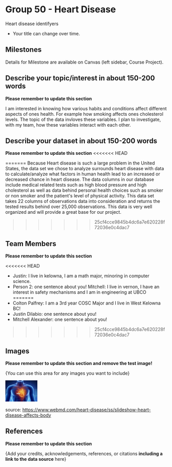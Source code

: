 # Group 50 - Heart Disease

Heart disease identifyers
- Your title can change over time.

## Milestones

Details for Milestone are available on Canvas (left sidebar, Course Project).

## Describe your topic/interest in about 150-200 words

**Please remember to update this section**

I am interested in knowing how various habits and conditions affect different aspects of ones health. For example how smoking affects ones cholesterol levels. The topic of the data invloves these variables. I plan to investigate, with my team, how these variables interact with each other.
## Describe your dataset in about 150-200 words

**Please remember to update this section**
<<<<<<< HEAD

=======
Because Heart disease is such a large problem in the United States, the data set we chose to analyze surrounds heart disease with data to calculate/analyze what factors in human health lead to an increased or decreased chance in heart disease. The data columns in our database include medical related tests such as high blood pressure and high cholesterol as well as data behind personal health choices such as smoker or non smoker and the patient's level of physical activity. This data set takes 22 columns of observations data into consideration and returns the tested results behind over 25,000 observations. This data is very well organized and will provide a great base for our project.
>>>>>>> 25cf4cce9845b4dc6a7e620228f72036e0c4dac7

## Team Members

**Please remember to update this section**

<<<<<<< HEAD
- Justin: I live in kelowna, I am a math major, minoring in computer science. 
- Person 2: one sentence about you!
Mitchell: I live in vernon, I have an interest in safety mechanisms and I am in engineering at UBCO
=======
- Colton Palfrey: I am a 3rd year COSC Major and I live in West Kelowna BC!
- Justin Dilabio: one sentence about you!
- Mitchell Alexander: one sentence about you!
>>>>>>> 25cf4cce9845b4dc6a7e620228f72036e0c4dac7

## Images

**Please remember to update this section and remove the test image!**

{You can use this area for any images you want to include}

<img src ="./HD.png" width="100px">


source: https://www.webmd.com/heart-disease/ss/slideshow-heart-disease-affects-body
## References

**Please remember to update this section**

{Add your credits, acknowledgements, references, or citations **including a link to the data source** here}



